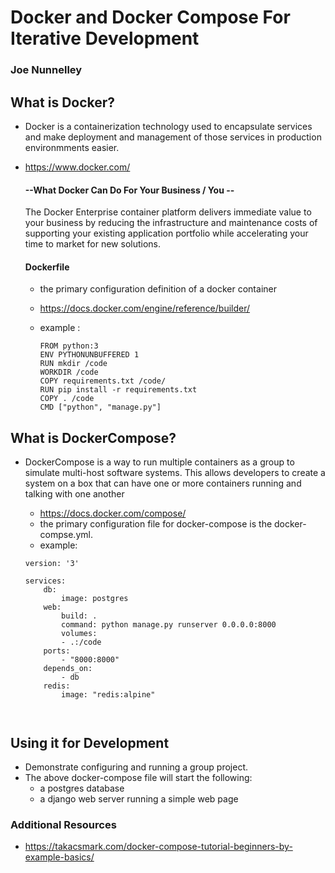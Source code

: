 # Docker and Docker Compose For Iterative Development
### Joe Nunnelley

## __What is Docker?__

- Docker is a containerization technology used to encapsulate services and make deployment and management of those services in production environmments easier.

- https://www.docker.com/

    #### --What Docker Can Do For Your Business / You --
    The Docker Enterprise container platform delivers immediate value to your business by reducing the infrastructure and maintenance costs of supporting your existing application portfolio while accelerating your time to market for new solutions.

    #### Dockerfile ####
    - the primary configuration definition of a docker container
    - https://docs.docker.com/engine/reference/builder/
    - example :

        ```
       FROM python:3
       ENV PYTHONUNBUFFERED 1
       RUN mkdir /code
       WORKDIR /code
       COPY requirements.txt /code/
       RUN pip install -r requirements.txt
       COPY . /code
       CMD ["python", "manage.py"]

## __What is DockerCompose?__

- DockerCompose is a way to run multiple containers as a group to simulate multi-host software systems. This allows developers to create a system on a box that can have one or more containers running and talking with one another

    - https://docs.docker.com/compose/
    - the primary configuration file for docker-compose is the docker-compse.yml.
    - example:

    ```
    version: '3'

    services:
        db:
            image: postgres
        web:
            build: .
            command: python manage.py runserver 0.0.0.0:8000
            volumes:
            - .:/code
        ports:
            - "8000:8000"
        depends_on:
            - db
        redis:
            image: "redis:alpine"



## __Using it for Development__
- Demonstrate configuring and running a group project.
- The above docker-compose file will start the following:
    - a postgres database
    - a django web server running a simple web page


### Additional Resources

- https://takacsmark.com/docker-compose-tutorial-beginners-by-example-basics/
